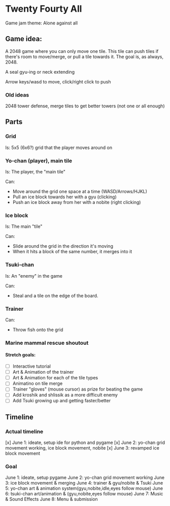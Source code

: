 # Twenty Fourty All

Game jam theme: Alone against all

## Game idea:

A 2048 game where you can only move one tile. This tile can push tiles
if there's room to move/merge, or pull a tile towards it. 
The goal is, as always, 2048.

A seal gyu-ing or neck extending

Arrow keys/wasd to move, click/right click to push

### Old ideas

2048 tower defense, merge tiles to get better towers (not one or all enough)

## Parts

### Grid

Is: 5x5 (6x6?) grid that the player moves around on

### Yo-chan (player), main tile

Is: The player, the "main tile"

Can:
 - Move around the grid one space at a time (WASD/Arrows/HJKL)
 - Pull an ice block towards her with a gyu (clicking)
 - Push an ice block away from her with a nobite (right clicking)

### Ice block

Is: The main "tile"

Can: 
 - Slide around the grid in the direction it's moving
 - When it hits a block of the same number, it merges into it

### Tsuki-chan

Is: An "enemy" in the game

Can:
 - Steal and a tile on the edge of the board.

### Trainer

Can:
 - Throw fish onto the grid

### Marine mammal rescue shoutout

#### Stretch goals:

 - [ ] Interactive tutorial
 - [ ] Art & Animation of the trainer
 - [ ] Art & Animation for each of the tile types
 - [ ] Animatino on tile merge
 - [ ] Trainer "gloves" (mouse cursor) as prize for beating the game
 - [ ] Add kroshik and shlissik as a more difficult enemy
 - [ ] Add Tsuki growing up and getting faster/better

## Timeline

### Actual timeline

[x] June 1: ideate, setup ide for python and pygame
[x] June 2: yo-chan grid movement working, ice block movement, nobite
[x] June 3: revamped ice block movement

### Goal

June 1: ideate, setup pygame
June 2: yo-chan grid movement working
June 3: ice block movement & merging
June 4: trainer & gyu/nobite & Tsuki
June 5: yo-chan art & animation system(gyu,nobite,idle,eyes follow mouse)
June 6: tsuki-chan art/animation & (gyu,nobite,eyes follow mouse)
June 7: Music & Sound Effects
June 8: Menu & submission

